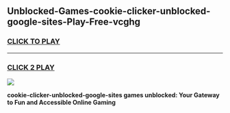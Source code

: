 
## Unblocked-Games-cookie-clicker-unblocked-google-sites-Play-Free-vcghg
<h3>
<a href="https://premium76.site?title=cookie-clicker-unblocked-google-sites&ref=12A">CLICK TO PLAY</a></h3>
<hr>

<h3>
<a href="https://premium76.site?title=cookie-clicker-unblocked-google-sites&ref=12A">CLICK 2 PLAY</a>
  
</h3>

<a href="https://premium76.site?title=cookie-clicker-unblocked-google-sites&ref=12A"><img src="https://clearcache.store/games.png"></a>


**cookie-clicker-unblocked-google-sites games unblocked: Your Gateway to Fun and Accessible Online Gaming**
